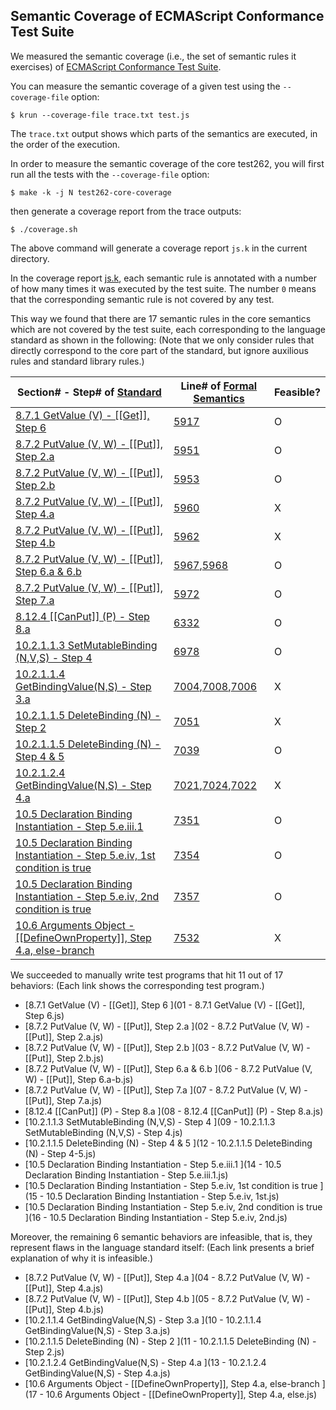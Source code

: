 ## Semantic Coverage of ECMAScript Conformance Test Suite

We measured the semantic coverage (i.e., the set of semantic rules it exercises)
of [ECMAScript Conformance Test Suite](http://test262.ecmascript.org).

You can measure the semantic coverage of a given test using the `--coverage-file` option:
```
$ krun --coverage-file trace.txt test.js
```
The `trace.txt` output shows which parts of the semantics are executed, in the order of the execution.

In order to measure the semantic coverage of the core test262,
you will first run all the tests with the `--coverage-file` option:
```
$ make -k -j N test262-core-coverage
```
then generate a coverage report from the trace outputs:
```
$ ./coverage.sh
```
The above command will generate a coverage report `js.k` in the current directory.

In the coverage report [js.k](js.k), each semantic rule is annotated with a number
of how many times it was executed by the test suite.
The number `0` means that the corresponding semantic rule is not covered by any test.

This way we found that there are 17 semantic rules in the core
semantics which are not covered by the test suite, each corresponding to the
language standard as shown in the following:
(Note that we only consider rules that directly correspond to the core part of the standard, but ignore auxilious rules and standard library rules.)

Section# - Step# of [Standard](http://www.ecma-international.org/publications/files/ECMA-ST/ECMA-262.pdf) | Line# of [Formal Semantics](js.k) | Feasible?
---------------------------------------------------------------------------------------------------------------------------|-------------------------|-----------------------
[8.7.1 GetValue (V)                       - [[Get]], Step 6                             ](http://es5.github.io/#x8.7.1)  |  [5917](js.k#L5917)                                            |  O 
[8.7.2 PutValue (V, W)                    - [[Put]], Step 2.a                           ](http://es5.github.io/#x8.7.2)  |  [5951](js.k#L5951)                                            |  O 
[8.7.2 PutValue (V, W)                    - [[Put]], Step 2.b                           ](http://es5.github.io/#x8.7.2)  |  [5953](js.k#L5953)                                            |  O 
[8.7.2 PutValue (V, W)                    - [[Put]], Step 4.a                           ](http://es5.github.io/#x8.7.2)  |  [5960](js.k#L5960)                                            |  X  
[8.7.2 PutValue (V, W)                    - [[Put]], Step 4.b                           ](http://es5.github.io/#x8.7.2)  |  [5962](js.k#L5962)                                            |  X  
[8.7.2 PutValue (V, W)                    - [[Put]], Step 6.a \& 6.b                    ](http://es5.github.io/#x8.7.2)  |  [5967](js.k#L5967),[5968](js.k#L5967)                         |  O 
[8.7.2 PutValue (V, W)                    - [[Put]], Step 7.a                           ](http://es5.github.io/#x8.7.2)  |  [5972](js.k#L5972)                                            |  O 
[8.12.4 \[[CanPut]\] (P)                    - Step 8.a                                  ](http://es5.github.io/#x8.12.4)  |  [6332](js.k#L6332)                                           |  O 
[10.2.1.1.3 SetMutableBinding (N,V,S)     - Step 4                                      ](http://es5.github.io/#x10.2.1.1.3)  |  [6978](js.k#L6978)                                       |  O 
[10.2.1.1.4 GetBindingValue(N,S)          - Step 3.a                                    ](http://es5.github.io/#x10.2.1.1.4)  |  [7004](js.k#L7004),[7008](js.k#L7008),[7006](js.k#L7006) |  X  
[10.2.1.1.5 DeleteBinding (N)             - Step 2                                      ](http://es5.github.io/#x10.2.1.1.5)  |  [7051](js.k#L7051)                                       |  X  
[10.2.1.1.5 DeleteBinding (N)             - Step 4 \& 5                                 ](http://es5.github.io/#x10.2.1.1.5)  |  [7039](js.k#L7039)                                       |  O 
[10.2.1.2.4 GetBindingValue(N,S)          - Step 4.a                                    ](http://es5.github.io/#x10.2.1.2.4)  |  [7021](js.k#L7021),[7024](js.k#L7024),[7022](js.k#L7022) |  X  
[10.5 Declaration Binding Instantiation   - Step 5.e.iii.1                              ](http://es5.github.io/#x10.5)  |  [7351](js.k#L7351)                                             |  O 
[10.5 Declaration Binding Instantiation   - Step 5.e.iv, 1st condition is true          ](http://es5.github.io/#x10.5)  |  [7354](js.k#L7354)                                             |  O 
[10.5 Declaration Binding Instantiation   - Step 5.e.iv, 2nd condition is true          ](http://es5.github.io/#x10.5)  |  [7357](js.k#L7357)                                             |  O 
[10.6 Arguments Object                    - [[DefineOwnProperty]], Step 4.a, else-branch](http://es5.github.io/#x10.6)  |  [7532](js.k#L7532)                                             |  X  


We succeeded to manually write test programs that hit 11 out of 17 behaviors:
(Each link shows the corresponding test program.)

  * [8.7.1 GetValue (V)                       - [[Get]], Step 6                              ](01 - 8.7.1 GetValue (V) - [[Get]], Step 6.js)
  * [8.7.2 PutValue (V, W)                    - [[Put]], Step 2.a                            ](02 - 8.7.2 PutValue (V, W) - [[Put]], Step 2.a.js)
  * [8.7.2 PutValue (V, W)                    - [[Put]], Step 2.b                            ](03 - 8.7.2 PutValue (V, W) - [[Put]], Step 2.b.js)
  * [8.7.2 PutValue (V, W)                    - [[Put]], Step 6.a \& 6.b                     ](06 - 8.7.2 PutValue (V, W) - [[Put]], Step 6.a-b.js)
  * [8.7.2 PutValue (V, W)                    - [[Put]], Step 7.a                            ](07 - 8.7.2 PutValue (V, W) - [[Put]], Step 7.a.js)
  * [8.12.4 \[[CanPut]\] (P)                    - Step 8.a                                     ](08 - 8.12.4 [[CanPut]] (P) - Step 8.a.js)
  * [10.2.1.1.3 SetMutableBinding (N,V,S)     - Step 4                                       ](09 - 10.2.1.1.3 SetMutableBinding (N,V,S) - Step 4.js)
  * [10.2.1.1.5 DeleteBinding (N)             - Step 4 \& 5                                  ](12 - 10.2.1.1.5 DeleteBinding (N) - Step 4-5.js)
  * [10.5 Declaration Binding Instantiation   - Step 5.e.iii.1                               ](14 - 10.5 Declaration Binding Instantiation - Step 5.e.iii.1.js)
  * [10.5 Declaration Binding Instantiation   - Step 5.e.iv, 1st condition is true           ](15 - 10.5 Declaration Binding Instantiation - Step 5.e.iv, 1st.js)
  * [10.5 Declaration Binding Instantiation   - Step 5.e.iv, 2nd condition is true           ](16 - 10.5 Declaration Binding Instantiation - Step 5.e.iv, 2nd.js)

Moreover, the remaining 6 semantic behaviors are infeasible, that is, they
represent flaws in the language standard itself:
(Each link presents a brief explanation of why it is infeasible.)

  * [8.7.2 PutValue (V, W)                    - [[Put]], Step 4.a                            ](04 - 8.7.2 PutValue (V, W) - [[Put]], Step 4.a.js)
  * [8.7.2 PutValue (V, W)                    - [[Put]], Step 4.b                            ](05 - 8.7.2 PutValue (V, W) - [[Put]], Step 4.b.js)
  * [10.2.1.1.4 GetBindingValue(N,S)          - Step 3.a                                     ](10 - 10.2.1.1.4 GetBindingValue(N,S) - Step 3.a.js)
  * [10.2.1.1.5 DeleteBinding (N)             - Step 2                                       ](11 - 10.2.1.1.5 DeleteBinding (N) - Step 2.js)
  * [10.2.1.2.4 GetBindingValue(N,S)          - Step 4.a                                     ](13 - 10.2.1.2.4 GetBindingValue(N,S) - Step 4.a.js)
  * [10.6 Arguments Object                    - [[DefineOwnProperty]], Step 4.a, else-branch ](17 - 10.6 Arguments Object - [[DefineOwnProperty]], Step 4.a, else.js)

